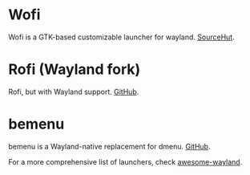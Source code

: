 # Wofi

Wofi is a GTK-based customizable launcher for wayland.
[SourceHut](https://hg.sr.ht/~scoopta/wofi).

# Rofi (Wayland fork)

Rofi, but with Wayland support.
[GitHub](https://github.com/lbonn/rofi).

# bemenu

bemenu is a Wayland-native replacement for dmenu.
[GitHub](https://github.com/Cloudef/bemenu).

For a more comprehensive list of launchers, check
[awesome-wayland](https://github.com/natpen/awesome-wayland#launchers).

